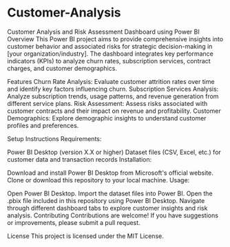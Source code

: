 # Customer-Analysis
Customer Analysis and Risk Assessment Dashboard using Power BI
Overview
This Power BI project aims to provide comprehensive insights into customer behavior and associated risks for strategic decision-making in [your organization/industry]. The dashboard integrates key performance indicators (KPIs) to analyze churn rates, subscription services, contract charges, and customer demographics.

Features
Churn Rate Analysis: Evaluate customer attrition rates over time and identify key factors influencing churn.
Subscription Services Analysis: Analyze subscription trends, usage patterns, and revenue generation from different service plans.
Risk Assessment: Assess risks associated with customer contracts and their impact on revenue and profitability.
Customer Demographics: Explore demographic insights to understand customer profiles and preferences.


Setup Instructions
Requirements:

Power BI Desktop (version X.X or higher)
Dataset files (CSV, Excel, etc.) for customer data and transaction records
Installation:

Download and install Power BI Desktop from Microsoft's official website.
Clone or download this repository to your local machine.
Usage:

Open Power BI Desktop.
Import the dataset files into Power BI.
Open the .pbix file included in this repository using Power BI Desktop.
Navigate through different dashboard tabs to explore customer insights and risk analysis.
Contributing
Contributions are welcome! If you have suggestions or improvements, please submit a pull request.

License
This project is licensed under the MIT License.
